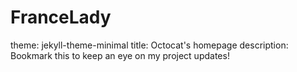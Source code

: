 # FranceLady
theme: jekyll-theme-minimal
title: Octocat's homepage
description: Bookmark this to keep an eye on my project updates!
